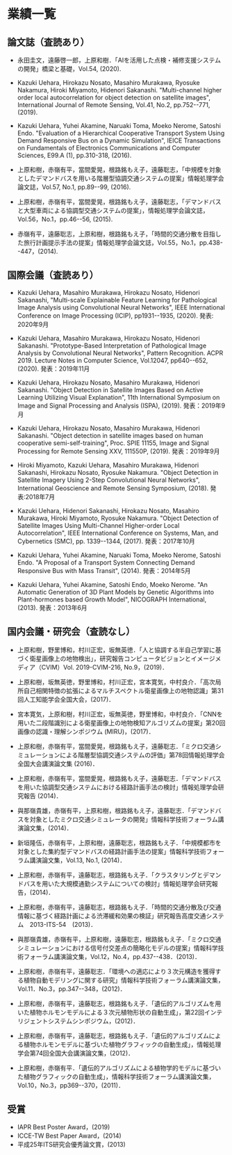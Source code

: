 # 業績一覧
## 論文誌（査読あり）
- 永田圭文，遠藤啓一郎，上原和樹．「AIを活用した点検・補修支援システムの開発」橋梁と基礎，Vol.54, (2020).

- Kazuki Uehara, Hirokazu Nosato, Masahiro Murakawa, Ryosuke Nakamura, Hiroki Miyamoto, Hidenori Sakanashi. "Multi-channel higher order local autocorrelation for object detection on satellite images", International Journal of Remote Sensing, Vol.41, No.2, pp.752--771, (2019).

- Kazuki Uehara, Yuhei Akamine, Naruaki Toma, Moeko Nerome, Satoshi Endo. "Evaluation of a Hierarchical Cooperative Transport System Using Demand Responsive Bus on a Dynamic Simulation", IEICE Transactions on Fundamentals of Electronics Communications and Computer Sciences, E99.A (1), pp.310-318, (2016).

- 上原和樹，赤嶺有平，當間愛晃，根路銘もえ子，遠藤聡志，「中規模を対象としたデマンドバスを用いる階層型協調交通システムの提案」情報処理学会論文誌，Vol.57, No.1, pp.89--99, (2016).

- 上原和樹，赤嶺有平，當間愛晃，根路銘もえ子，遠藤聡志，「デマンドバスと大型車両による協調型交通システムの提案」，情報処理学会論文誌，Vol.56，No.1，pp.46--56, (2015).

- 赤嶺有平，遠藤聡志，上原和樹，根路銘もえ子，「時間的交通分散を目指した旅行計画提示手法の提案」情報処理学会論文誌，Vol.55，No.1，pp.438--447，(2014).

## 国際会議（査読あり）
- Kazuki Uehara, Masahiro Murakawa, Hirokazu Nosato, Hidenori Sakanashi, "Multi-scale Explainable Feature Learning for Pathological Image Analysis using Convolutional Neural Networks", IEEE International Conference on Image Processing (ICIP), pp1931--1935, (2020). 発表: 2020年9月

- Kazuki Uehara, Masahiro Murakawa, Hirokazu Nosato, Hidenori Sakanashi. "Prototype-Based Interpretation of Pathological Image Analysis by Convolutional Neural Networks", Pattern Recognition. ACPR 2019. Lecture Notes in Computer Science, Vol.12047, pp640--652, (2020). 発表：2019年11月

- Kazuki Uehara, Hirokazu Nosato, Masahiro Murakawa, Hidenori Sakanashi. "Object Detection in Satellite Images Based on Active Learning Utilizing Visual Explanation", 11th International Symposium on Image and Signal Processing and Analysis (ISPA), (2019). 発表：2019年9月

- Kazuki Uehara, Hirokazu Nosato, Masahiro Murakawa, Hidenori Sakanashi. "Object detection in satellite images based on human cooperative semi-self-training", Proc. SPIE 11155, Image and Signal Processing for Remote Sensing XXV, 111550P, (2019). 発表：2019年9月

- Hiroki Miyamoto, Kazuki Uehara, Masahiro Murakawa, Hidenori Sakanashi, Hirokazu Nosato, Ryosuke Nakamura. "Object Detection in Satellite Imagery Using 2-Step Convolutional Neural Networks", International Geoscience and Remote Sensing Symposium, (2018). 発表:2018年7月

- Kazuki Uehara, Hidenori Sakanashi, Hirokazu Nosato, Masahiro Murakawa, Hiroki Miyamoto, Ryosuke Nakamura. "Object Detection of Satellite Images Using Multi-Channel Higher-order Local Autocorrelation", IEEE International Conference on Systems, Man, and Cybernetics (SMC), pp. 1339--1344, (2017). 発表：2017年10月

- Kazuki Uehara, Yuhei Akamine, Naruaki Toma, Moeko Nerome, Satoshi Endo. "A Proposal of a Transport System Connecting Demand Responsive Bus with Mass Transit", (2014). 発表：2014年5月

- Kazuki Uehara, Yuhei Akamine, Satoshi Endo, Moeko Nerome. "An Automatic Generation of 3D Plant Models by Genetic Algorithms into Plant-hormones based Growth Model", NICOGRAPH International, (2013). 発表：2013年6月

## 国内会議・研究会（査読なし）
- 上原和樹，野里博和，村川正宏，坂無英徳．「人と協調する半自己学習に基づく衛星画像上の地物検出」，研究報告コンピュータビジョンとイメージメディア（CVIM）Vol. 2019-CVIM-216, No.9，(2019)．

- 上原和樹，坂無英徳，野里博和，村川正宏，宮本寛気，中村良介．「高次局所自己相関特徴の拡張によるマルチスペクトル衛星画像上の地物認識」第31回人工知能学会全国大会，(2017)．

- 宮本寛気，上原和樹，村川正宏，坂無英徳，野里博和，中村良介．「CNNを用いた二段階識別による衛星画像上の地物検知アルゴリズムの提案」第20回画像の認識・理解シンポジウム (MIRU)，(2017)．

- 上原和樹，赤嶺有平，當間愛晃，根路銘もえ子，遠藤聡志．「ミクロ交通シミュレーションによる階層型協調交通システムの評価」第78回情報処理学会全国大会講演論文集 (2016)．

- 上原和樹，赤嶺有平，當間愛晃，根路銘もえ子，遠藤聡志．「デマンドバスを用いた協調型交通システムにおける経路計画手法の検討」情報処理学会研究報告 (2014)．

- 與那嶺貴雄，赤嶺有平，上原和樹，根路銘もえ子，遠藤聡志．「デマンドバスを対象としたミクロ交通シミュレータの開発」情報科学技術フォーラム講演論文集，(2014)．

- 新垣隆伍，赤嶺有平，上原和樹，遠藤聡志，根路銘もえ子．「中規模都市を対象とした集約型デマンドバスの経路計画手法の提案」情報科学技術フォーラム講演論文集，Vol.13, No.1, (2014)．

- 上原和樹，赤嶺有平，遠藤聡志，根路銘もえ子．「クラスタリングとデマンドバスを用いた大規模通勤システムについての検討」情報処理学会研究報告，(2014)．

- 上原和樹，赤嶺有平，遠藤聡志，根路銘もえ子．「時間的交通分散及び交通情報に基づく経路計画による渋滞緩和効果の検証」研究報告高度交通システム　2013-ITS-54　(2013)．

- 與那嶺貴雄，赤嶺有平，上原和樹，遠藤聡志，根路銘もえ子．「ミクロ交通シミュレーションにおける信号付交差点の簡略化モデルの提案」情報科学技術フォーラム講演論文集，Vol.12，No.4，pp.437--438．(2013)．

- 上原和樹，赤嶺有平，遠藤聡志．「環境への適応により３次元構造を獲得する植物自動モデリングに関する研究」情報科学技術フォーラム講演論文集，Vol.11．No.3，pp.347--348，(2012)．

- 上原和樹，赤嶺有平，遠藤聡志，根路銘もえ子．「遺伝的アルゴリズムを用いた植物ホルモンモデルによる３次元植物形状の自動生成」，第22回インテリジェントシステムシンポジウム，(2012)．

- 上原和樹，赤嶺有平，遠藤聡志，根路銘もえ子．「遺伝的アルゴリズムによる植物ホルモンモデルに基づいた植物グラフィックの自動生成」，情報処理学会第74回全国大会講演論文集，(2012)．

- 上原和樹，赤嶺有平．「遺伝的アルゴリズムによる植物学的モデルに基づいた植物グラフィックの自動生成」，情報科学技術フォーラム講演論文集，Vol.10，No.3，pp369--370，(2011)．


## 受賞
- IAPR Best Poster Award，(2019)
- ICCE-TW Best Paper Award，(2014)
- 平成25年ITS研究会優秀論文賞，(2013)

